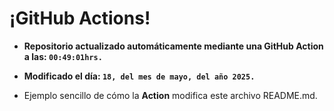 # ¡GitHub Actions!
* **Repositorio actualizado automáticamente mediante una GitHub Action a las: `00:49:01hrs.`**
* **Modificado el día: `18, del mes de mayo, del año 2025.`**

* Ejemplo sencillo de cómo la **Action** modifica este archivo README.md.
